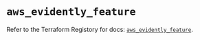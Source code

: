 # `aws_evidently_feature`

Refer to the Terraform Registory for docs: [`aws_evidently_feature`](https://registry.terraform.io/providers/hashicorp/aws/4.64.0/docs/resources/evidently_feature).
